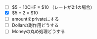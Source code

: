 - [ ] $5 + 10CHF = $10 （レートが2:1の場合）
- [x] $5 * 2 = $10
- [ ] amountをprivateにする
- [ ] Dollarの副作用どうする
- [ ] Moneyの丸め処理どうする